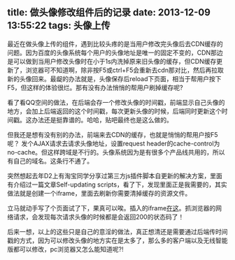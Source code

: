 title: 做头像修改组件后的记录
date: 2013-12-09 13:55:22
tags: 头像上传
---

最近在做头像上传的组件，遇到比较头疼的是当用户修改完头像后去CDN缓存的问题。因为百度的头像系统每个用户的头像地址是唯一的固定不变的，CDN那边是可以做到当用户修改头像时在小于1s内洗掉原来旧头像的缓存，但CDN缓存更新了，浏览器可不知道啊，除非按F5或ctrl+F5会重新去cdn那对比，然后再拉取新的头像回来。最龊的办法就是，头像保存后reload下页面，相当于帮用户按下F5，但这样的体验很烂。那有没有办法悄悄的帮用户刷掉缓存呢?

看了看QQ空间的做法，在后端会存一个修改头像的时间戳，前端显示自己头像的地方，会加上后端返回的这个时间戳，每次更新头像的时候，后端同时更新这个时间戳。这办法还是挺靠谱的。哈哈，贴吧最终也是这么做的。

但我还是想有没有别的办法，前端来去CDN的缓存，也就是悄悄的帮用户按F5呢？
发个AJAX请求去请求头像地址，设置request header的cache-control为no-cache。但这样跨域是不行的。头像系统因为是有很多个产品线共用的，所以有自己的域名。这条行不通了。

突然想起去年D2上有淘宝同学分享过第三方js插件脚本自更新的解决方案，里面有介绍过一篇文章Self-updating scripts，看了下，发现里面正是我需要的，其实做法就是创建一个iframe，里面去刷新你需要清掉缓存的资源文件。

立马就动手写了个页面试了下，果真可以唉。插入的iframe[在这](http://tieba.baidu.com/tb/zt/itieba/cleancache.html?sign=ee31dcf8d2bbb700)。抓浏览器的网络请求，会发现每次请求头像的时候都是会返回200的状态码了！

后来一想，以上的这些只是自己的意淫的做法，真正想清还是需要通过后端传时间戳的方式，因为可以修改头像的地方实在是太多了，那么多的客户端以及无线智能版都可以修改，pc浏览器又怎么能知道呢?!


